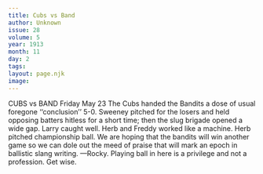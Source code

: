 ```yaml
---
title: Cubs vs Band
author: Unknown
issue: 28
volume: 5
year: 1913
month: 11
day: 2
tags:
layout: page.njk
image:
---
```

CUBS vs BAND Friday    May 23    The Cubs handed the Bandits a dose of usual foregone ‘‘conclusion’’ 5-0. Sweeney pitched for the losers and held opposing batters hitless for a short time; then the slug brigade opened a wide gap. Larry caught well. Herb and Freddy worked like a machine. Herb pitched championship ball. We are hoping that the bandits will win another game so we can dole out the meed of praise that will mark an epoch in ballistic slang writing. —Rocky.       Playing ball in here is a privilege and not a profession. Get wise. 


